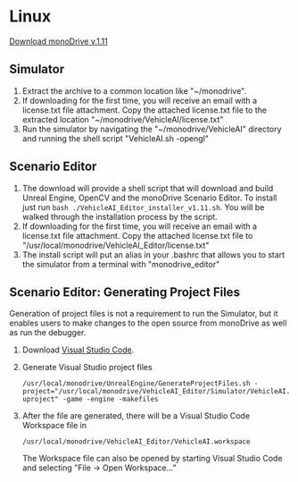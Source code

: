 # Linux

[Download monoDrive v.1.11](https://www.monodrive.io/register)

## Simulator

  1. Extract the archive to a common location like "~/monodrive".
  1. If downloading for the first time, you will receive an email with a license.txt file attachment. Copy the attached license.txt file to the extracted location "~/monodrive/VehicleAI/license.txt"
  1. Run the simulator by navigating the "~/monodrive/VehicleAI" directory and running the shell script "VehicleAI.sh -opengl"

## Scenario Editor

  1. The download will provide a shell script that will download and build Unreal Engine, OpenCV and the monoDrive Scenario Editor. To install just run `bash ./VehicleAI_Editor_installer_v1.11.sh`. You will be walked through the installation process by the script.
  1. If downloading for the first time, you will receive an email with a license.txt file attachment. Copy the attached license.txt file to "/usr/local/monodrive/VehicleAI_Editor/license.txt"
  1. The install script will put an alias in your .bashrc that allows you to start the simulator from a terminal with "monodrive_editor"


## Scenario Editor: Generating Project Files

Generation of project files is not a requirement to run the Simulator, but it enables users to make changes to the open source from monoDrive as well as run the debugger.

1. Download [Visual Studio Code](https://code.visualstudio.com/).

1. Generate Visual Studio project files

    `/usr/local/monodrive/UnrealEngine/GenerateProjectFiles.sh -project="/usr/local/monodrive/VehicleAI_Editor/Simulator/VehicleAI.uproject" -game -engine -makefiles`

1. After the file are generated, there will be a Visual Studio Code Workspace file in 

    `/usr/local/monodrive/VehicleAI_Editor/VehicleAI.workspace`

    The Workspace file can also be opened by starting Visual Studio Code and selecting "File -> Open Workspace..."

<p>&nbsp;</p>
